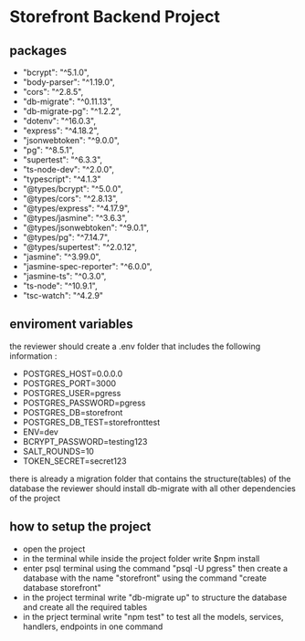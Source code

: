 # Storefront Backend Project
## packages
-    "bcrypt": "^5.1.0",
-    "body-parser": "^1.19.0",
-    "cors": "^2.8.5",
-    "db-migrate": "^0.11.13",
-    "db-migrate-pg": "^1.2.2",
-    "dotenv": "^16.0.3",
-    "express": "^4.18.2",
-    "jsonwebtoken": "^9.0.0",
-    "pg": "^8.5.1",
-    "supertest": "^6.3.3",
-    "ts-node-dev": "^2.0.0",
-    "typescript": "^4.1.3"
-    "@types/bcrypt": "^5.0.0",
-    "@types/cors": "^2.8.13",
-    "@types/express": "^4.17.9",
-    "@types/jasmine": "^3.6.3",
-    "@types/jsonwebtoken": "^9.0.1",
-    "@types/pg": "^7.14.7",
-    "@types/supertest": "^2.0.12",
-    "jasmine": "^3.99.0",
-    "jasmine-spec-reporter": "^6.0.0",
-    "jasmine-ts": "^0.3.0",
-    "ts-node": "^10.9.1",
-    "tsc-watch": "^4.2.9"
  
## enviroment variables

the reviewer should create a .env folder that includes the following information : 
- POSTGRES_HOST=0.0.0.0
- POSTGRES_PORT=3000
- POSTGRES_USER=pgress
- POSTGRES_PASSWORD=pgress
- POSTGRES_DB=storefront
- POSTGRES_DB_TEST=storefronttest
- ENV=dev
- BCRYPT_PASSWORD=testing123
- SALT_ROUNDS=10
- TOKEN_SECRET=secret123

there is already a migration folder that contains the structure(tables) of the database
the reviewer should install db-migrate with all other dependencies of the project

## how to setup the project
- open the project
- in the terminal while inside the project folder write  $npm install
- enter psql terminal using the command "psql -U pgress" then create a database with the name "storefront" using the command "create database storefront"
- in the project terminal write "db-migrate up" to structure the database and create all the required tables
- in the prject terminal write "npm test" to test all the models, services, handlers, endpoints in one command
